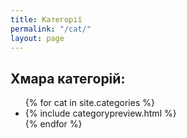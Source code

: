 ```yaml
---
title: Категорії
permalink: "/cat/"
layout: page
---
```



<section class="categories-cloud">
	<h1>Хмара категорій:</h1>
	<ul>		
		{% for cat in site.categories %}
			<li>
				{% include categorypreview.html %}
			</li>
		{% endfor %}		
	</ul>
</section>
